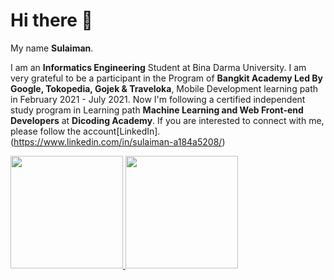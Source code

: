 # Hi there 👋

My name **Sulaiman**.

I am an **Informatics Engineering** Student at Bina Darma University.
I am very grateful to be a participant in the Program of **Bangkit Academy Led By Google, Tokopedia, Gojek & Traveloka**, Mobile Development learning path in February 2021 - July 2021.
Now I'm following a certified independent study program in Learning path **Machine Learning and Web Front-end Developers** at  **Dicoding Academy**.
If you are interested to connect with me, please follow the account[LinkedIn].\
(https://www.linkedin.com/in/sulaiman-a184a5208/)

<p align="left">
<a href="https://github.com/gilangadhan">
  <img height="180em" src="https://github-readme-stats-eight-theta.vercel.app/api?username=slm17&show_icons=true&theme=algolia&include_all_commits=true&count_private=true"/>
  <img height="180em" src="https://github-readme-stats-eight-theta.vercel.app/api/top-langs/?username=slm17&layout=compact&langs_count=8&theme=algolia"/>
</a>
</p>
